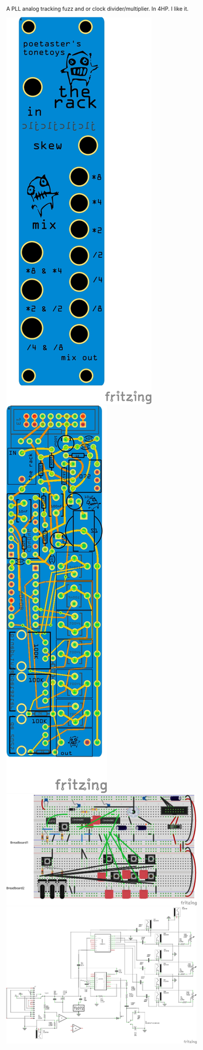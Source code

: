 A PLL analog tracking fuzz and or clock divider/multiplier. In 4HP. I like it.

![therack top](therack-top_pcb.jpg)
![therack pcb](therack_pcb.jpg)
![therack breadboard](therack_bb.jpg)
![therack schematic](therack_schem.jpg)
